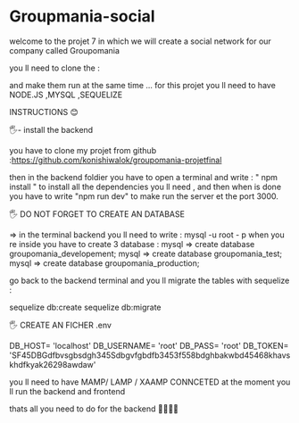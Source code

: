 # Groupmania-social

welcome to the projet 7 
in which we will create a social network for our company called Groupomania 

you ll need to clone the :

and make them run at the same time ...
for this projet you ll need to have NODE.JS ,MYSQL ,SEQUELIZE 

INSTRUCTIONS 😊


🖐️- install the backend

you have to clone my projet from github :https://github.com/konishiwalok/groupomania-projetfinal

then in the backend foldier you have to open a terminal and write :  " npm install " to install all the dependencies you ll need , and then when is done you have to write "npm run dev" to make run the server et the port 3000.

🖐️ DO NOT FORGET TO CREATE AN DATABASE

=> in the terminal backend you ll need to write : mysql -u root - p 
when you re inside you have to create 3 database :
mysql => create database groupomania_developement;
mysql => create database groupomania_test;
mysql => create database groupomania_production;

go back to the backend terminal and you ll migrate the tables with sequelize :

sequelize db:create
sequelize db:migrate

🖐️ CREATE AN FICHER .env 


DB_HOST= 'localhost'
DB_USERNAME= 'root'
DB_PASS= 'root'
DB_TOKEN= 'SF45DBGdfbvsgbsdgh345Sdbgvfgbdfb3453f558bdghbakwbd45468khavskhdfkyak26298awdaw'

you ll need to have  MAMP/ LAMP /  XAAMP  CONNCETED at the moment you ll run the backend and frontend

thats all you need to do for the backend 👋👋👋👋

